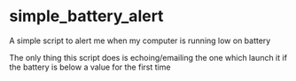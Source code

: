 # simple_battery_alert

A simple script to alert me when my computer is running low on battery

The only thing this script does is echoing/emailing the one which launch it if the battery is below a value for the first time
